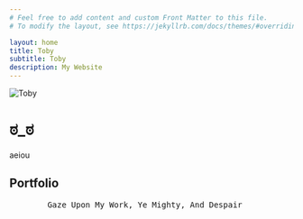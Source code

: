 ```yaml
---
# Feel free to add content and custom Front Matter to this file.
# To modify the layout, see https://jekyllrb.com/docs/themes/#overriding-theme-defaults

layout: home
title: Toby
subtitle: Toby
description: My Website
---
```


![Toby](/assets/img/iGGi_Headshot.JPG)

# ಠ_ಠ

aeiou

## Portfolio
<pre>
        Gaze Upon My Work, Ye Mighty, And Despair
</pre>